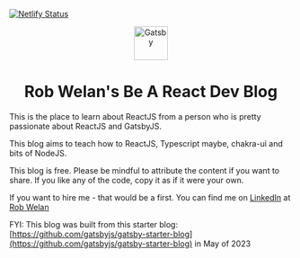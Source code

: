 [![Netlify Status](https://api.netlify.com/api/v1/badges/68f7e631-ea6c-40b7-94ba-47733b2ee676/deploy-status)](https://app.netlify.com/sites/be-a-react-dev-ws-v01/deploys)

<p align="center">
  <a href="https://www.gatsbyjs.com">
    <img alt="Gatsby" src="https://www.gatsbyjs.com/Gatsby-Monogram.svg" width="60" />
  </a>
</p>
<h1 align="center">
  Rob Welan's Be A React Dev Blog
</h1>

This is the place to learn about ReactJS from a person who is pretty passionate about ReactJS and GatsbyJS.

This blog aims to teach how to ReactJS, Typescript maybe, chakra-ui and bits of NodeJS.

This blog is free. Please be mindful to attribute the content if you want to share. If you like any of the code, copy it as if it were your own.

If you want to hire me - that would be a first. You can find me on [LinkedIn](https://www.linkedin.com) at [Rob Welan](https://www.linkedin.com/in/robwelan/")

FYI:
This blog was built from this starter blog: [https://github.com/gatsbyjs/gatsby-starter-blog](https://github.com/gatsbyjs/gatsby-starter-blog) in May of 2023
